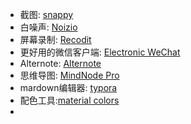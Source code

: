 - 截图: [snappy](http://snappy-app.com/download)
- 白噪声: [Noizio](https://itunes.apple.com/us/app/noizio/id928871589?mt=12)
- 屏幕录制: [Recodit](http://recordit.co/)
- 更好用的微信客户端: [Electronic WeChat](http://gold.xitu.io/entry/56d5bea3efa63100558254ad)
- Alternote: [Alternote](http://sspai.com/29012)
- 思维导图: [MindNode Pro](www.mindnode.com)
- mardown编辑器: [typora](https://www.typora.io/)
- 配色工具:[material colors](https://github.com/romannurik/MaterialColorsApp)
- ​


